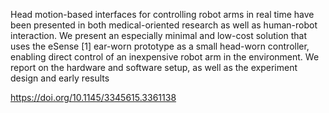 Head motion-based interfaces for controlling robot arms in
real time have been presented in both medical-oriented research as well as human-robot interaction. We present an
especially minimal and low-cost solution that uses the eSense [1] ear-worn prototype as a small head-worn controller,
enabling direct control of an inexpensive robot arm in the
environment. We report on the hardware and software setup,
as well as the experiment design and early results

https://doi.org/10.1145/3345615.3361138